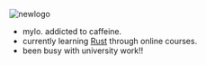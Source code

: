 ![newlogo](https://user-images.githubusercontent.com/48256865/193396320-ca0025d2-0113-43b1-9a64-d4da6aeb965b.png)

- mylo. addicted to caffeine. 
- currently learning [Rust](https://www.rust-lang.org/) through online courses.
- been busy with university work!!


<!---
Milopadma/Milopadma is a ✨ special ✨ repository because its `README.md` (this file) appears on your GitHub profile.
You can click the Preview link to take a look at your changes.
--->

